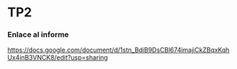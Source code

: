 # TP2

### Enlace al informe

https://docs.google.com/document/d/1stn_BdiB9DsCBl674imajiCkZBqxKqhUx4inB3VNCK8/edit?usp=sharing

